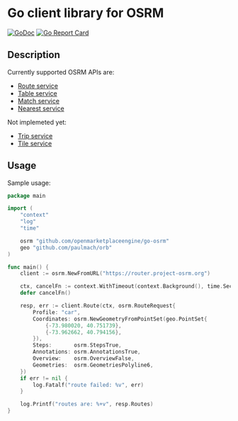 Go client library for OSRM
==========================

[![GoDoc](https://godoc.org/github.com/openmarketplaceengine/go-osrm?status.svg)](http://godoc.org/github.com/openmarketplaceengine/go-osrm)
[![Go Report Card](https://goreportcard.com/badge/github.com/openmarketplaceengine/go-osrm)](https://goreportcard.com/report/github.com/openmarketplaceengine/go-osrm)

## Description

Currently supported OSRM APIs are:
- [Route service](https://github.com/Project-OSRM/osrm-backend/blob/master/docs/http.md#route-service)
- [Table service](https://github.com/Project-OSRM/osrm-backend/blob/master/docs/http.md#table-service)
- [Match service](https://github.com/Project-OSRM/osrm-backend/blob/master/docs/http.md#match-service)
- [Nearest service](https://github.com/Project-OSRM/osrm-backend/blob/master/docs/http.md#nearest-service)

Not implemeted yet:
- [Trip service](https://github.com/Project-OSRM/osrm-backend/blob/master/docs/http.md#trip-service)
- [Tile service](https://github.com/Project-OSRM/osrm-backend/blob/master/docs/http.md#tile-service)

## Usage

Sample usage:

``` go
package main

import (
	"context"
	"log"
	"time"

	osrm "github.com/openmarketplaceengine/go-osrm"
	geo "github.com/paulmach/orb"
)

func main() {
	client := osrm.NewFromURL("https://router.project-osrm.org")

	ctx, cancelFn := context.WithTimeout(context.Background(), time.Second)
	defer cancelFn()

	resp, err := client.Route(ctx, osrm.RouteRequest{
		Profile: "car",
		Coordinates: osrm.NewGeometryFromPointSet(geo.PointSet{
			{-73.980020, 40.751739},
			{-73.962662, 40.794156},
		}),
		Steps:       osrm.StepsTrue,
		Annotations: osrm.AnnotationsTrue,
		Overview:    osrm.OverviewFalse,
		Geometries:  osrm.GeometriesPolyline6,
	})
	if err != nil {
		log.Fatalf("route failed: %v", err)
	}

	log.Printf("routes are: %+v", resp.Routes)
}
```

